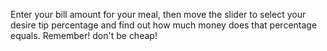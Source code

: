 Enter your bill amount for your meal, then move the slider to select your desire tip percentage and find out how much money does that percentage equals.
Remember! don't be cheap!